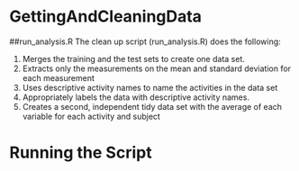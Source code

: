 # GettingAndCleaningData
##run_analysis.R
The clean up script (run_analysis.R) does the following:
  1) Merges the training and the test sets to create one data set.
  2) Extracts only the measurements on the mean and standard deviation for each measurement
  3) Uses descriptive activity names to name the activities in the data set
  4) Appropriately labels the data with descriptive activity names.
  5) Creates a second, independent tidy data set with the average of each variable for each activity and subject

# Running the Script
